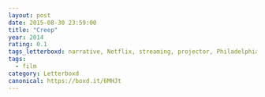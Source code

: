 ```yaml
---
layout: post 
date: 2015-08-30 23:59:00
title: "Creep"
year: 2014
rating: 0.1
tags_letterboxd: narrative, Netflix, streaming, projector, Philadelphia, Leah
tags:
  - film
category: Letterboxd
canonical: https://boxd.it/6MHJt
---
```

